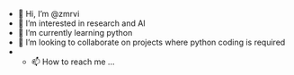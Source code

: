 - 👋 Hi, I’m @zmrvi
- 👀 I’m interested in research and AI
- 🌱 I’m currently learning python
- 💞️ I’m looking to collaborate on projects where python coding is required
- - 📫 How to reach me ...

<!---
zmrvi/zmrvi is a ✨ special ✨ repository because its `README.md` (this file) appears on your GitHub profile.
You can click the Preview link to take a look at your changes.
--->
